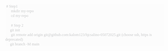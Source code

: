<!DOCTYPE html PUBLIC "-//W3C//DTD HTML 4.01//EN" "http://www.w3.org/TR/html4/strict.dtd">
<html>
<head>
  <meta http-equiv="Content-Type" content="text/html; charset=utf-8">
  <meta http-equiv="Content-Style-Type" content="text/css">
  <title></title>
  <meta name="Generator" content="Cocoa HTML Writer">
  <meta name="CocoaVersion" content="2113.65">
  <style type="text/css">
    p.p1 {margin: 0.0px 0.0px 0.0px 0.0px; font: 12.0px Monaco; color: #c7c8c9; -webkit-text-stroke: #c7c8c9; background-color: #e2e2e2; background-color: rgba(226, 226, 226, 0.039)}
    p.p2 {margin: 0.0px 0.0px 0.0px 0.0px; font: 12.0px Monaco; color: #c7c8c9; -webkit-text-stroke: #c7c8c9; background-color: #e2e2e2; background-color: rgba(226, 226, 226, 0.039); min-height: 16.0px}
    span.s1 {font-kerning: none}
    span.Apple-tab-span {white-space:pre}
  </style>
</head>
<body>
<p class="p1"><span class="s1"><span class="Apple-converted-space"> </span># Step1</span></p>
<p class="p1"><span class="s1"><span class="Apple-converted-space">      </span>mkdir my-repo</span></p>
<p class="p1"><span class="s1"><span class="Apple-converted-space">      </span>cd my-repo</span></p>
<p class="p2"><span class="s1"></span><br></p>
<p class="p1"><span class="s1"><span class="Apple-converted-space">      </span># Step 2</span></p>
<p class="p1"><span class="s1"><span class="Apple-tab-span">	</span> git init</span></p>
<p class="p1"><span class="s1"><span class="Apple-converted-space">      </span>git remote add origin git@github.com:kalom123/hjcsalino-05072025.git (choose ssh, https is deprecated)</span></p>
<p class="p1"><span class="s1"><span class="Apple-tab-span">	</span> git branch -M main</span></p>
</body>
</html>
